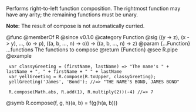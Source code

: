 Performs right-to-left function composition. The rightmost function may have
any arity; the remaining functions must be unary.

**Note:** The result of compose is not automatically curried.

@func
@memberOf R
@since v0.1.0
@category Function
@sig ((y -> z), (x -> y), ..., (o -> p), ((a, b, ..., n) -> o)) -> ((a, b, ..., n) -> z)
@param {...Function} ...functions The functions to compose
@return {Function}
@see R.pipe
@example

     var classyGreeting = (firstName, lastName) => "The name's " + lastName + ", " + firstName + " " + lastName
     var yellGreeting = R.compose(R.toUpper, classyGreeting);
     yellGreeting('James', 'Bond'); //=> "THE NAME'S BOND, JAMES BOND"

     R.compose(Math.abs, R.add(1), R.multiply(2))(-4) //=> 7

@symb R.compose(f, g, h)(a, b) = f(g(h(a, b)))

